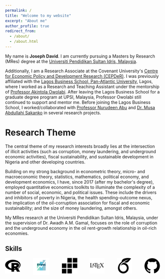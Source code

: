 ```yaml
---
permalink: /
title: "Welcome to my website"
excerpt: "About me"
author_profile: true
redirect_from: 
  - /about/
  - /about.html
---
```

My name is **Joseph David**. I am currently pursuing a Masters by Research (MRes) degree at the <a href ="https://fpe.upsi.edu.my/master/">Universiti Pendidikan Sultan Idris, Malaysia</a>. 

Additionally, I am a Research Associate at the Covenant University's <a href ="https://cepder.covenantuniversity.edu.ng/"> Centre for Economic Policy and Development Research (CEPDeR)</a>. I was previously affiliated with the <a href="https://lbs.edu.ng" target="_blank">Lagos Business School, Pan-Atlantic University</a>, Lagos, where I worked as a Research and Teaching Assistant under the mentorship of <a href ="https://www.lbs.edu.ng/faculty_profiles/akintola-owolabi/">Professor Akintola Owolabi</a>. After leaving the Lagos Business School for a graduate degree program at UPSI, Malaysia, Professor Owolabi still continued to support and mentor me. Before joining the Lagos Business School, I worked/collaborated with <a href="https://scholar.google.com.my/citations?user=U2rrsr4AAAAJ&hl=en">Professor Nurudeen Abu</a> and <a href="https://scholar.google.com/citations?hl=en&user=jklNds0AAAAJ"> Dr. Musa Abdullahi Sakanko</a> in several research projects.

<h1>Research Theme</h1>

The central theme of my research interests broadly lies at the intersection of illicit activities (such as corruption, money laundering, and underground economic activities), fiscal sustainability, and sustainable development in Nigeria and other developing countries. 


Building on my strong background in econometric theory, micro- and macroeconomic theory, statistics, mathematics, political economy, and development economics, I have, since 2017 (after my bachelor's degree), employed quantitative economics toolkits to illuminate the complexity of a number of social, economic, and political issues. These include the drivers and inhibitors of poverty in Nigeria, the health spending-outcome nexus, the implication of the oil-corruption association for fiscal and economic sustainability; and the size of money laundering, amongst others.

My MRes research at the Universiti Pendidikan Sultan Idris, Malaysia, under the supervision of <a href="https://scholar.google.com/citations?user=Qjft0HoAAAAJ&hl=en" style="text-decoration:none;">Dr. Awadh A.M. Gamal</a>, focuses on the role of corruption and the underground economy in the oil rent-growth relationship in oil-rich economies.

<div>
  <h2>Skills</h2>
  <div style="display: flex; justify-content: space-between;">
  <img src="/images/r_icon.png" alt="R programming" style="width: 50px; height: 50px;">
  <img src="/images/eviews_icon.png" alt="EViews" style="width: 55px; height: 55px;">
  <img src="/images/stata_icon.png" alt="Stata" style="width: 50px; height: 50px;">
  <img src="/images/latex_icon.jpg" alt="LaTeX" style="width: 50px; height: 50px;">
  <img src="/images/overleaf_icon.png" alt="Overleaf" style="width: 50px; height: 50px;">
  <img src="/images/github_icon.png" alt="GitHub" style="width: 50px; height: 50px;">
<!--<img src="/images/python_icon.png" alt="Python" style="width: 50px; height: 50px;"> -->
  </div>
</div>
